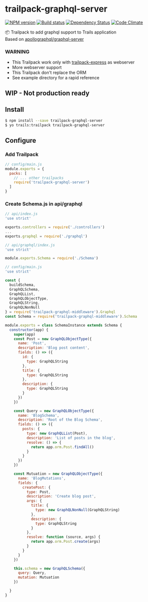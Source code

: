 # trailpack-graphql-server

[![NPM version][npm-image]][npm-url]
[![Build status][ci-image]][ci-url]
[![Dependency Status][daviddm-image]][daviddm-url]
[![Code Climate][codeclimate-image]][codeclimate-url]

:package: Trailpack to add graphql support to Trails application  
Based on [apollographql/graphql-server](https://github.com/apollographql/graphql-server) 

### WARNING

 * This Trailpack work only with [trailpack-express](https://github.com/trailsjs/trailpack-express) as webserver 
 * More webserver support 
 * This Trailpack don't replace the ORM 
 * See example directory for a rapid reference

## WIP - Not production ready

## Install

```sh
$ npm install --save trailpack-graphql-server
$ yo trails:trailpack trailpack-graphql-server
```

## Configure

### Add Trailpack
```js
// config/main.js
module.exports = {
  packs: [
    // ... other trailpacks
    require('trailpack-graphql-server')
  ]
}
```

### Create Schema.js in api/graphql
```js
// api/index.js
'use strict'

exports.controllers = require('./controllers')
...
exports.graphql = require('./graphql')
```

```js
// api/graphql/index.js
'use strict'

module.exports.Schema = require('./Schema')
```

```js
// config/main.js
'use strict'

const {
  buildSchema,
  GraphQLSchema,
  GraphQLList,
  GraphQLObjectType,
  GraphQLString,
  GraphQLNonNull
} = require('trailpack-graphql-middleware').Graphql
const Schema = require('trailpack-graphql-middleware').Schema

module.exports = class SchemaInstance extends Schema {
  constructor(app) {
    super(app)
    const Post = new GraphQLObjectType({
      name: 'Post',
      description: 'Blog post content',
      fields: () => ({
        id: {
          type: GraphQLString
        },
        title: {
          type: GraphQLString
        },
        description: {
          type: GraphQLString
        }
      })
    })

    const Query = new GraphQLObjectType({
      name: 'BlogSchema',
      description: 'Root of the Blog Schema',
      fields: () => ({
        posts: {
          type: new GraphQLList(Post),
          description: 'List of posts in the blog',
          resolve: () => {
            return app.orm.Post.findAll()
          }
        }
      })
    })

    const Mutuation = new GraphQLObjectType({
      name: 'BlogMutations',
      fields: {
        createPost: {
          type: Post,
          description: 'Create blog post',
          args: {
            title: {
              type: new GraphQLNonNull(GraphQLString)
            },
            description: {
              type: GraphQLString
            }
          },
          resolve: function (source, args) {
            return app.orm.Post.create(args)
          }
        }
      }
    })

    this.schema = new GraphQLSchema({
      query: Query,
      mutation: Mutuation
    })

  }
}

```

[npm-image]: https://img.shields.io/npm/v/trailpack-graphql-server.svg?style=flat-square
[npm-url]: https://npmjs.org/package/trailpack-graphql-server
[ci-image]: https://img.shields.io/travis//trailpack-graphql-server/master.svg?style=flat-square
[ci-url]: https://travis-ci.org//trailpack-graphql-server
[daviddm-image]: http://img.shields.io/david//trailpack-graphql-server.svg?style=flat-square
[daviddm-url]: https://david-dm.org//trailpack-graphql-server
[codeclimate-image]: https://img.shields.io/codeclimate/github//trailpack-graphql-server.svg?style=flat-square
[codeclimate-url]: https://codeclimate.com/github//trailpack-graphql-server

